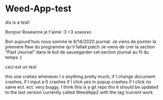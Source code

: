# Weed-App-test
dis is a test!

Bonjour Roseanne je t'aime :3 <3
xoxoxxo


Bon aujourd'huis nous somme le 6/14/2020
journal: 
Je viens de pointer la premiere flaw du programme qu'il fallait patch
Je viens de crer la section "Past Journal" dans le but de sauvegarder
cet section journal au fil du temps :)

ceci est un test

this one crahes whenever I o anything pretty much, if I change document crashes, if I input a 0 crashes if I click yes in popup crashes if I click no same ect. ect. very buggy, I think this is a git repo tho it should be updated to the last version currently called WeedApp2 with the tag !current work